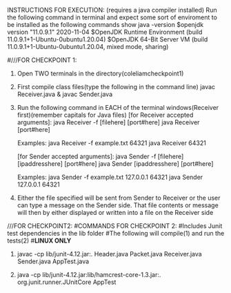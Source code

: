 INSTRUCTIONS FOR EXECUTION:
(requires a java compiler installed)
Run the following command in terminal and expect some sort of enviroment to be installed as the following commands show
java -version
$openjdk version "11.0.9.1" 2020-11-04
$OpenJDK Runtime Environment (build 11.0.9.1+1-Ubuntu-0ubuntu1.20.04)
$OpenJDK 64-Bit Server VM (build 11.0.9.1+1-Ubuntu-0ubuntu1.20.04, mixed mode, sharing)

#///FOR CHECKPOINT 1:

1.  Open TWO terminals in the directory(coleliamcheckpoint1)

2.  First compile class files(type the following in the command line)
    javac Receiver.java & javac Sender.java

3.  Run the following command in EACH of the terminal windows(Receiver first)(remember capitals for Java files)
    [for Receiver accepted arguments]:
    java Receiver -f [filehere] [port#here]
    java Receiver [port#here]

    Examples:
    java Receiver -f example.txt 64321
    java Receiver 64321

    [for Sender accepted arguments]:
    java Sender -f [filehere] [ipaddresshere] [port#here]
    java Sender [ipaddresshere] [port#here]

    Examples:
    java Sender -f example.txt 127.0.0.1 64321
    java Sender 127.0.0.1 64321

4.  Either the file specified will be sent from Sender to Receiver or the user
    can type a message on the Sender side. That file contents or message will then
    by either displayed or written into a file on the Receiver side

///FOR CHECKPOINT2:
#COMMANDS FOR CHECKPOINT 2:
#Includes Junit test dependencies in the lib folder
#The following will compile(1) and run the tests(2) #**LINUX ONLY**

1.  javac -cp lib/junit-4.12.jar:. Header.java Packet.java Receiver.java Sender.java AppTest.java

2.  java -cp lib/junit-4.12.jar:lib/hamcrest-core-1.3.jar:. org.junit.runner.JUnitCore AppTest
